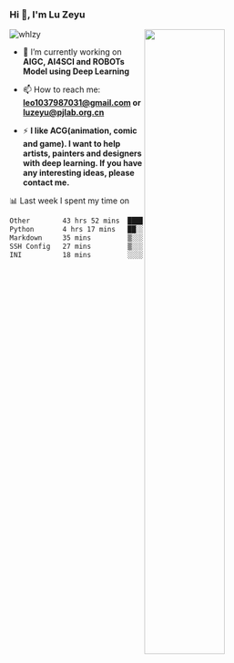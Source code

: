 ### Hi 👋, I'm Lu Zeyu

<img src="https://komarev.com/ghpvc/?username=whlzy&label=Profile%20views&color=0e75b6&style=flat" alt="whlzy" />
<img align="right" width="53%" src="https://github-readme-stats.vercel.app/api?username=whlzy&show_icons=true">

- 🔭 I’m currently working on **AIGC, AI4SCI and ROBOTs Model using Deep Learning**

- 📫 How to reach me: **leo1037987031@gmail.com or luzeyu@pjlab.org.cn**

- ⚡ **I like ACG(animation, comic and game). I want to help artists, painters and designers with deep learning. If you have any interesting ideas, please contact me.**

📊 Last week I spent my time on

<!--START_SECTION:waka-->

```txt
Other        43 hrs 52 mins  ██████████████████████░░░   88.33 %
Python       4 hrs 17 mins   ██░░░░░░░░░░░░░░░░░░░░░░░   08.63 %
Markdown     35 mins         ▒░░░░░░░░░░░░░░░░░░░░░░░░   01.19 %
SSH Config   27 mins         ▒░░░░░░░░░░░░░░░░░░░░░░░░   00.92 %
INI          18 mins         ░░░░░░░░░░░░░░░░░░░░░░░░░   00.61 %
```

<!--END_SECTION:waka-->

